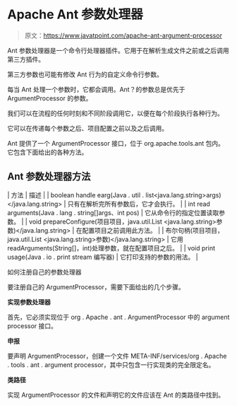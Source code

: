 # Apache Ant 参数处理器

> 原文：<https://www.javatpoint.com/apache-ant-argument-processor>

Ant 参数处理器是一个命令行处理器插件。它用于在解析生成文件之前或之后调用第三方插件。

第三方参数也可能有修改 Ant 行为的自定义命令行参数。

每当 Ant 处理一个参数时，它都会调用。Ant？的参数总是优先于 ArgumentProcessor 的参数。

我们可以在流程的任何时刻和不同阶段调用它，以便在每个阶段执行各种行为。

它可以在传递每个参数之后、项目配置之前以及之后调用。

Ant 提供了一个 ArgumentProcessor 接口，位于 org.apache.tools.ant 包内。它包含下面给出的各种方法。

## Ant 参数处理器方法

| 方法 | 描述 |
| boolean handle earg(Java . util . list<java.lang.string>args)</java.lang.string> | 只有在解析完所有参数后，它才会执行。 |
| int read arguments(Java . lang . string[]args、int pos) | 它从命令行的指定位置读取参数。 |
| void prepareConfigure(项目项目，java.util.List <java.lang.string>参数)</java.lang.string> | 在配置项目之前调用此方法。 |
| 布尔句柄(项目项目，java.util.List <java.lang.string>参数)</java.lang.string> | 它用 readArguments(String[]，int)处理参数，就在配置项目之后。 |
| void print usage(Java . io . print stream 编写器) | 它打印支持的参数的用法。 |

如何注册自己的参数处理器

要注册自己的 ArgumentProcessor，需要下面给出的几个步骤。

**实现参数处理器**

首先，它必须实现位于 org . Apache . ant . ArgumentProcessor 中的 argument processor 接口。

**申报**

要声明 ArgumentProcessor，创建一个文件 META-INF/services/org . Apache . tools . ant . argument processor，其中只包含一行实现类的完全限定名。

**类路径**

实现 ArgumentProcessor 的文件和声明它的文件应该在 Ant 的类路径中找到。
